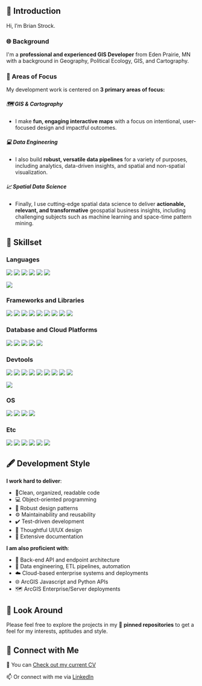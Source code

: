 <h2>👋 Introduction</h2>

Hi, I’m Brian Strock.

<h3>🌐 Background</h3>

I'm a **professional and experienced GIS Developer** from Eden Prairie, MN with a background in Geography, Political Ecology, GIS, and Cartography.  

<h3>🔎 Areas of Focus</h3>

My development work is centered on **3 primary areas of focus:**

<h5>🗺️ GIS & Cartography</h5>

* I make **fun, engaging interactive maps** with a focus on intentional, user-focused design and impactful outcomes.

<h5>💻  Data Engineering</h5>

* I also build **robust, versatile data pipelines** for a variety of purposes, including analytics, data-driven insights, and spatial and non-spatial visualization.

<h5>📈 Spatial Data Science</h5>

* Finally, I use cutting-edge spatial data science to deliver **actionable, relevant, and transformative** geospatial business insights, including challenging subjects such as machine learning and space-time pattern mining.

<h2>🧰 Skillset</h2>

<h3>Languages</h3>

<img src="https://img.shields.io/badge/Python-FFD43B?style=for-the-badge&logo=python&logoColor=blue"> <img src="https://img.shields.io/badge/JavaScript-F7DF1E?style=for-the-badge&logo=javascript&logoColor=black"> <img src="https://img.shields.io/badge/HTML5-E34F26?style=for-the-badge&logo=html5&logoColor=white"> <img src="https://img.shields.io/badge/CSS3-1572B6?style=for-the-badge&logo=css3&logoColor=white"> <img src="https://img.shields.io/badge/Swift-FA7343?style=for-the-badge&logo=swift&logoColor=white">  <img src="https://img.shields.io/badge/Java-ED8B00?style=for-the-badge&logo=java&logoColor=white"> 

<img src="https://github-readme-stats.vercel.app/api/top-langs/?username=bstrock">

<h3>Frameworks and Libraries</h3>

<img src="https://img.shields.io/badge/fastapi-109989?style=for-the-badge&logo=FASTAPI&logoColor=white"> <img src="https://img.shields.io/badge/React-20232A?style=for-the-badge&logo=react&logoColor=61DAFB"> <img src="https://img.shields.io/badge/Leaflet-199900?style=for-the-badge&logo=Leaflet&logoColor=white"> <img src="https://img.shields.io/badge/jQuery-0769AD?style=for-the-badge&logo=jquery&logoColor=white"> <img src="https://img.shields.io/badge/Pandas-2C2D72?style=for-the-badge&logo=pandas&logoColor=white"> <img src="https://img.shields.io/badge/Jupyter-F37626.svg?&style=for-the-badge&logo=Jupyter&logoColor=white"> <img src="https://img.shields.io/badge/Material%20UI-007FFF?style=for-the-badge&logo=mui&logoColor=white"> <img src="https://img.shields.io/badge/OpenStreetMap-7EBC6F?style=for-the-badge&logo=OpenStreetMap&logoColor=white"> <img src="https://img.shields.io/badge/Node.js-339933?style=for-the-badge&logo=nodedotjs&logoColor=white">    

<h3>Database and Cloud Platforms</h3>

<img src="https://img.shields.io/badge/PostgreSQL-316192?style=for-the-badge&logo=postgresql&logoColor=white"> <img src="https://img.shields.io/badge/Snowflake-29B5E8.svg?style=for-the-badge&logo=Snowflake&logoColor=white"> <img src="https://img.shields.io/badge/Microsoft%20SQL%20Server-CC2927?style=for-the-badge&logo=microsoft%20sql%20server&logoColor=white"> <img src="https://img.shields.io/badge/microsoft%20azure-0089D6?style=for-the-badge&logo=microsoft-azure&logoColor=white"> <img src="https://img.shields.io/badge/Heroku-430098?style=for-the-badge&logo=heroku&logoColor=white">
                                                                                                                   
<h3>Devtools</h3>

<img src="https://img.shields.io/badge/conda-342B029.svg?&style=for-the-badge&logo=anaconda&logoColor=white"> <img src="https://img.shields.io/badge/GitHub-100000?style=for-the-badge&logo=github&logoColor=white"> <img src="https://img.shields.io/badge/Azure_DevOps-0078D7?style=for-the-badge&logo=azure-devops&logoColor=white"> <img src="https://img.shields.io/badge/Docker-2CA5E0?style=for-the-badge&logo=docker&logoColor=white"> <img src="https://img.shields.io/badge/kubernetes-326ce5.svg?&style=for-the-badge&logo=kubernetes&logoColor=white"> <img src="https://img.shields.io/badge/PyCharm-000000.svg?&style=for-the-badge&logo=PyCharm&logoColor=white"> <img src="https://img.shields.io/badge/WebStorm-000000?style=for-the-badge&logo=WebStorm&logoColor=white"> <img src="https://img.shields.io/badge/Xcode-007ACC?style=for-the-badge&logo=Xcode&logoColor=white"> <img src="https://img.shields.io/badge/Postman-FF6C37?style=for-the-badge&logo=Postman&logoColor=white">

<img src="https://github-profile-summary-cards.vercel.app/api/cards/profile-details?username=bstrock&theme=vue">
                                                                                                         
<h3>OS</h3>

<img src="https://img.shields.io/badge/mac%20os-000000?style=for-the-badge&logo=apple&logoColor=white"> <img src="https://img.shields.io/badge/Windows-0078D6?style=for-the-badge&logo=windows&logoColor=white"> <img src="https://img.shields.io/badge/Linux-FCC624?style=for-the-badge&logo=linux&logoColor=black"> <img src="https://img.shields.io/badge/iOS-000000?style=for-the-badge&logo=ios&logoColor=white">

<h3>Etc</h3>
<img src="https://img.shields.io/badge/Microsoft_Office-D83B01?style=for-the-badge&logo=microsoft-office&logoColor=white"> <img src="https://img.shields.io/badge/Markdown-000000?style=for-the-badge&logo=markdown&logoColor=white"> <img src="ttps://img.shields.io/badge/Slack-4A154B?style=for-the-badge&logo=slack&logoColor=white"> <img src="https://img.shields.io/badge/Microsoft_Teams-6264A7?style=for-the-badge&logo=microsoft-teams&logoColor=white"> <img src="https://img.shields.io/badge/affinitydesginer-%231B72BE.svg?style=for-the-badge&logo=affinity-designer&logoColor=white"> <img src="https://img.shields.io/badge/Adobe%20Creative%20Cloud-DA1F26?style=for-the-badge&logo=Adobe%20Creative%20Cloud&logoColor=white"> 
   
<h2>🖋️ Development Style</h2>

**I work hard to deliver**:

* 🧹Clean, organized, readable code
* 💻 Object-oriented programming
* 🧱 Robust design patterns
* ⚙️ Maintainability and reusability
* ✔️ Test-driven development
* 🧏 Thoughtful UI/UX design
* 📓 Extensive documentation

**I am also proficient with**:

- 🔄 Back-end API and endpoint architecture
- 🤖 Data engineering, ETL pipelines, automation
- ☁️ Cloud-based enterprise systems and deployments
- 🌐 ArcGIS Javascript and Python APIs
- 🗺️ ArcGIS Enterprise/Server deployments

<h2>👀 Look Around</h2>

Please feel free to explore the projects in my 📌 **pinned repositories** to get a feel for my interests, aptitudes and style.

<h2>🔌 Connect with Me</h2>

📎 You can [Check out my current CV](https://github.com/bstrock/bstrock/blob/main/Strock%2C%20Brian%20-%20%20Sr.%20GIS%20Developer%20-%20CV.docx)

📫 Or connect with me via [LinkedIn](https://www.linkedin.com/in/bstrockdev/)


<!---
bstrock/bstrock is a ✨ special ✨ repository because its `README.md` (this file) appears on your GitHub profile.
You can click the Preview link to take a look at your changes.
--->
